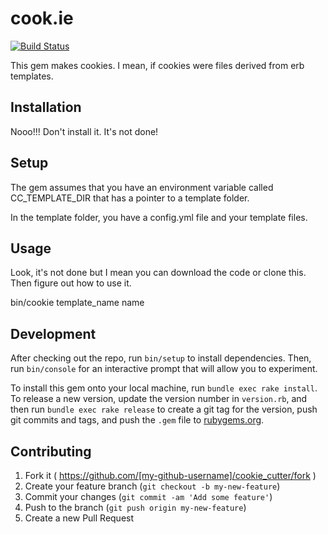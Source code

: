 # cook.ie

[![Build
Status](https://travis-ci.org/rsmacapinlac/cookie_cutter.svg?branch=master)](https://travis-ci.org/rsmacapinlac/cookie_cutter)

This gem makes cookies. I mean, if cookies were files derived from erb templates.

## Installation

Nooo!!! Don't install it. It's not done!

## Setup

The gem assumes that you have an environment variable called CC_TEMPLATE_DIR
that has a pointer to a template folder.

In the template folder, you have a config.yml file and your template files.

## Usage

Look, it's not done but I mean you can download the code or clone this. Then
figure out how to use it.

bin/cookie template_name name

## Development

After checking out the repo, run `bin/setup` to install dependencies. Then, run `bin/console` for an interactive prompt that will allow you to experiment.

To install this gem onto your local machine, run `bundle exec rake install`. To release a new version, update the version number in `version.rb`, and then run `bundle exec rake release` to create a git tag for the version, push git commits and tags, and push the `.gem` file to [rubygems.org](https://rubygems.org).

## Contributing

1. Fork it ( https://github.com/[my-github-username]/cookie_cutter/fork )
2. Create your feature branch (`git checkout -b my-new-feature`)
3. Commit your changes (`git commit -am 'Add some feature'`)
4. Push to the branch (`git push origin my-new-feature`)
5. Create a new Pull Request
